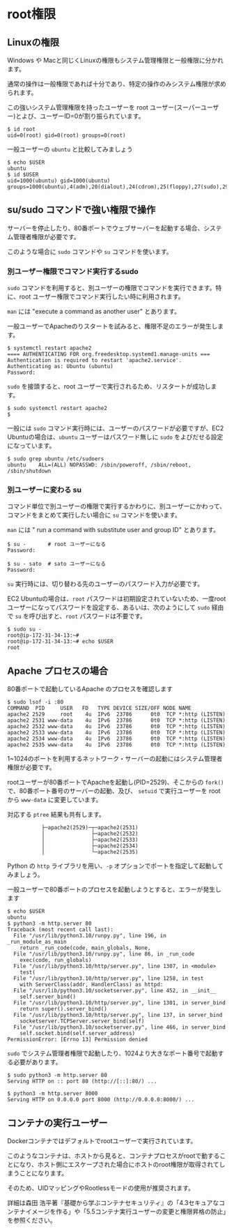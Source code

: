 # root権限

## Linuxの権限

Windows や Macと同じくLinuxの権限もシステム管理権限と一般権限に分かれます。

通常の操作は一般権限であれば十分であり、特定の操作のみシステム権限が求められます。

この強いシステム管理権限を持ったユーザーを root ユーザー(スーパーユーザー)とよび、ユーザーID=0が割り振られています。

```
$ id root
uid=0(root) gid=0(root) groups=0(root)
```
一般ユーザーの `ubuntu` と比較してみましょう

```
$ echo $USER
ubuntu
$ id $USER
uid=1000(ubuntu) gid=1000(ubuntu) groups=1000(ubuntu),4(adm),20(dialout),24(cdrom),25(floppy),27(sudo),29(audio),30(dip),44(video),46(plugdev),119(netdev),120(lxd),999(docker)
```

## su/sudo コマンドで強い権限で操作

サーバーを停止したり、80番ポートでウェブサーバーを起動する場合、システム管理者権限が必要です。

このような場合に `sudo` コマンドや `su` コマンドを使います。

### 別ユーザー権限でコマンド実行するsudo

`sudo` コマンドを利用すると、別ユーザーの権限でコマンドを実行できます。特に、root ユーザー権限でコマンド実行したい時に利用されます。

`man` には "execute a command as another user" とあります。

一般ユーザーでApacheのりスタートを試みると、権限不足のエラーが発生します。
```
$ systemctl restart apache2
==== AUTHENTICATING FOR org.freedesktop.systemd1.manage-units ===
Authentication is required to restart 'apache2.service'.
Authenticating as: Ubuntu (ubuntu)
Password: 
```
`sudo` を接頭すると、root ユーザーで実行されるため、リスタートが成功します。
```
$ sudo systemctl restart apache2
$
```


一般には `sudo` コマンド実行時には、ユーザーのパスワードが必要ですが、EC2 Ubuntuの場合は、`ubuntu` ユーザーはパスワード無しに `sudo` をよびだせる設定になっています。

```
$ sudo grep ubuntu /etc/sudoers
ubuntu    ALL=(ALL) NOPASSWD: /sbin/poweroff, /sbin/reboot, /sbin/shutdown
```

### 別ユーザーに変わる su

コマンド単位で別ユーザーの権限で実行するかわりに、別ユーザーにかわって、コマンドをまとめて実行したい場合に `su` コマンドを使います。

`man` には " run a command with substitute user and group ID" とあります。

```
$ su -       # root ユーザーになる
Password:

$ su - sato  # sato ユーザーになる
Password:
```

`su` 実行時には、切り替わる先のユーザーのパスワード入力が必要です。

EC2 Ubuntuの場合は、`root` パスワードは初期設定されていないため、一度rootユーザーになってパスワードを設定する、あるいは、次のようにして `sudo` 経由で `su` を呼び出すと、`root` パスワードは不要です。

```
$ sudo su -
root@ip-172-31-34-13:~#
root@ip-172-31-34-13:~# echo $USER
root
```

## Apache プロセスの場合

80番ポートで起動しているApache のプロセスを確認します

```
$ sudo lsof -i :80
COMMAND  PID     USER   FD   TYPE DEVICE SIZE/OFF NODE NAME
apache2 2529     root    4u  IPv6  23786      0t0  TCP *:http (LISTEN)
apache2 2531 www-data    4u  IPv6  23786      0t0  TCP *:http (LISTEN)
apache2 2532 www-data    4u  IPv6  23786      0t0  TCP *:http (LISTEN)
apache2 2533 www-data    4u  IPv6  23786      0t0  TCP *:http (LISTEN)
apache2 2534 www-data    4u  IPv6  23786      0t0  TCP *:http (LISTEN)
apache2 2535 www-data    4u  IPv6  23786      0t0  TCP *:http (LISTEN)
```

1~1024のポートを利用するネットワーク・サーバーの起動にはシステム管理者権限が必要です。

rootユーザーが80番ポートでApacheを起動し(PID=2529)、そこからの `fork()` で、80番ポート番号のサーバーの起動、及び、 `setuid` で実行ユーザーを root から `www-data` に変更しています。

対応する `ptree` 結果も共有します。

```
           ├─apache2(2529)─┬─apache2(2531)
           │               ├─apache2(2532)
           │               ├─apache2(2533)
           │               ├─apache2(2534)
           │               └─apache2(2535)
```

Python の `http` ライブラリを用い、`-p` オプションでポートを指定して起動してみましょう。

一般ユーザーで80番ポートのプロセスを起動しようとすると、エラーが発生します

```
$ echo $USER
ubuntu
$ python3 -m http.server 80
Traceback (most recent call last):
  File "/usr/lib/python3.10/runpy.py", line 196, in _run_module_as_main
    return _run_code(code, main_globals, None,
  File "/usr/lib/python3.10/runpy.py", line 86, in _run_code
    exec(code, run_globals)
  File "/usr/lib/python3.10/http/server.py", line 1307, in <module>
    test(
  File "/usr/lib/python3.10/http/server.py", line 1258, in test
    with ServerClass(addr, HandlerClass) as httpd:
  File "/usr/lib/python3.10/socketserver.py", line 452, in __init__
    self.server_bind()
  File "/usr/lib/python3.10/http/server.py", line 1301, in server_bind
    return super().server_bind()
  File "/usr/lib/python3.10/http/server.py", line 137, in server_bind
    socketserver.TCPServer.server_bind(self)
  File "/usr/lib/python3.10/socketserver.py", line 466, in server_bind
    self.socket.bind(self.server_address)
PermissionError: [Errno 13] Permission denied
```

`sudo` でシステム管理者権限で起動したり、1024より大きなポート番号で起動する必要があります。

```
$ sudo python3 -m http.server 80
Serving HTTP on :: port 80 (http://[::]:80/) ...

$ python3 -m http.server 8000
Serving HTTP on 0.0.0.0 port 8000 (http://0.0.0.0:8000/) ...
```

## コンテナの実行ユーザー

Dockerコンテナではデフォルトでrootユーザーで実行されています。

このようなコンテナは、ホストから見ると、コンテナプロセスがrootで動することになり、ホスト側にエスケープされた場合にホストのroot権限が取得されてしまうことになります。

そのため、UIDマッピングやRootlessモードの使用が推奨されます。

詳細は森田 浩平著『基礎から学ぶコンテナセキュリティ』の「4.3セキュアなコンテナイメージを作る」や「5.5コンテナ実行ユーザーの変更と権限昇格の防止」を参照ください。
